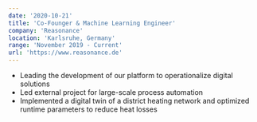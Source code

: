 ```yaml
---
date: '2020-10-21'
title: 'Co-Founger & Machine Learning Engineer'
company: 'Reasonance'
location: 'Karlsruhe, Germany'
range: 'November 2019 - Current'
url: 'https://www.reasonance.de'
---
```


- Leading the development of our platform to operationalize digital solutions
- Led external project for large-scale process automation
- Implemented a digital twin of a district heating network and optimized runtime parameters to reduce heat losses
